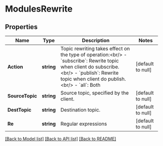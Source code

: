 # ModulesRewrite

## Properties
Name | Type | Description | Notes
------------ | ------------- | ------------- | -------------
**Action** | **string** | Topic rewriting takes effect on the type of operation:&lt;br/&gt;  - &#x60;subscribe&#x60;: Rewrite topic when client do subscribe.&lt;br/&gt;  - &#x60;publish&#x60;: Rewrite topic when client do publish.&lt;br/&gt;  - &#x60;all&#x60;: Both | [default to null]
**SourceTopic** | **string** | Source topic, specified by the client. | [default to null]
**DestTopic** | **string** | Destination topic. | [default to null]
**Re** | **string** | Regular expressions | [default to null]

[[Back to Model list]](../README.md#documentation-for-models) [[Back to API list]](../README.md#documentation-for-api-endpoints) [[Back to README]](../README.md)

